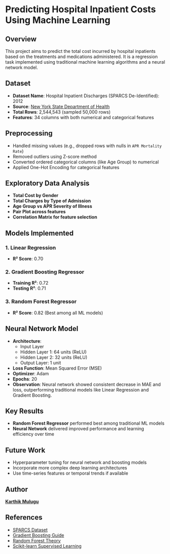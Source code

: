 
# Predicting Hospital Inpatient Costs Using Machine Learning

## Overview
This project aims to predict the total cost incurred by hospital inpatients based on the treatments and medications administered. It is a regression task implemented using traditional machine learning algorithms and a neural network model.

## Dataset
- **Dataset Name**: Hospital Inpatient Discharges (SPARCS De-Identified): 2012
- **Source**: [New York State Department of Health](https://health.data.ny.gov/Health/Hospital-Inpatient-Discharges-SPARCS-De%20Identified/u4ud-w55t/about_data)
- **Total Rows**: 2,544,543 (sampled 50,000 rows)
- **Features**: 34 columns with both numerical and categorical features

## Preprocessing
- Handled missing values (e.g., dropped rows with nulls in `APR Mortality Rate`)
- Removed outliers using Z-score method
- Converted ordered categorical columns (like Age Group) to numerical
- Applied One-Hot Encoding for categorical features

## Exploratory Data Analysis
- **Total Cost by Gender**
- **Total Charges by Type of Admission**
- **Age Group vs APR Severity of Illness**
- **Pair Plot across features**
- **Correlation Matrix for feature selection**

## Models Implemented

### 1. Linear Regression
- **R² Score**: 0.70

### 2. Gradient Boosting Regressor
- **Training R²**: 0.72  
- **Testing R²**: 0.71

### 3. Random Forest Regressor
- **R² Score**: 0.82 (Best among all ML models)

## Neural Network Model
- **Architecture**:
  - Input Layer
  - Hidden Layer 1: 64 units (ReLU)
  - Hidden Layer 2: 32 units (ReLU)
  - Output Layer: 1 unit
- **Loss Function**: Mean Squared Error (MSE)
- **Optimizer**: Adam
- **Epochs**: 20
- **Observation**: Neural network showed consistent decrease in MAE and loss, outperforming traditional models like Linear Regression and Gradient Boosting.

## Key Results
- **Random Forest Regressor** performed best among traditional ML models
- **Neural Network** delivered improved performance and learning efficiency over time

## Future Work
- Hyperparameter tuning for neural network and boosting models
- Incorporate more complex deep learning architectures
- Use time-series features or temporal trends if available

## Author 
[**Karthik Mulugu**](https://www.linkedin.com/in/karthikmulugu/)

## References
- [SPARCS Dataset](https://health.data.ny.gov/Health/Hospital-Inpatient-Discharges-SPARCS-De%20Identified/u4ud-w55t/about_data)  
- [Gradient Boosting Guide](https://www.analyticsvidhya.com/blog/2021/09/gradient-boosting-algorithm-a-complete-guide-for-beginners/)  
- [Random Forest Theory](https://towardsdatascience.com/the-mathematics-of-decision-trees-random-forest-and-feature-importance-in-scikit-learn-and-spark-f2861df67e3)  
- [Scikit-learn Supervised Learning](https://scikit-learn.org/stable/supervised_learning.html)
